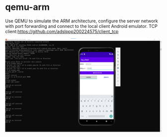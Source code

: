 # qemu-arm

Use QEMU to simulate the ARM architecture, configure the server network with port forwarding and connect to the local client Android emulator.
TCP client:https://github.com/adslppp200224575/client_tcp

![image](https://github.com/gengyouchou/qemu-arm/blob/main/screenshot/demo.jpg)
